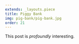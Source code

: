 ```yaml
---
extends: _layouts.piece
title: Piggy Bank
img: pig-bank/pig-bank.jpg
order: 21
---
```


This post is *profoundly* interesting.

